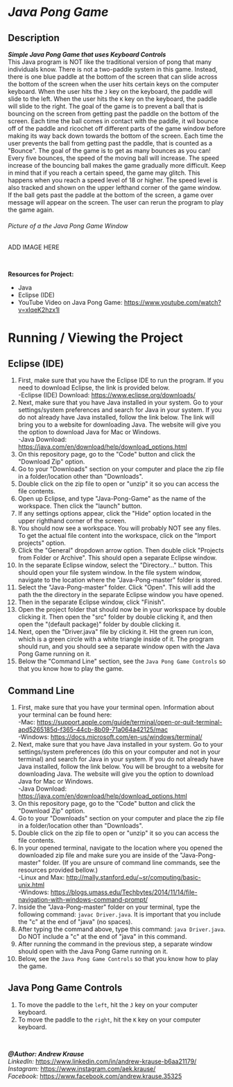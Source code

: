 # *Java Pong Game*

## Description
**_Simple Java Pong Game that uses Keyboard Controls_** <br/>
This Java program is NOT like the traditional version of pong that many individuals know. There is not a two-paddle system in this game. Instead, there is one blue paddle at the bottom of the screen that can slide across the bottom of the screen when the user hits certain keys on the computer keyboard. When the user hits the `J` key on the keyboard, the paddle will slide to the left. When the user hits the `K` key on the keyboard, the paddle will slide to the right. The goal of the game is to prevent a ball that is bouncing on the screen from getting past the paddle on the bottom of the screen. Each time the ball comes in contact with the paddle, it wil bounce off of the paddle and ricochet off different parts of the game window before making its way back down towards the bottom of the screen. Each time the user prevents the ball from getting past the paddle, that is counted as a "Bounce". The goal of the game is to get as many bounces as you can! Every five bounces, the speed of the moving ball will increase. The speed increase of the bouncing ball makes the game gradually more difficult. Keep in mind that if you reach a certain speed, the game may glitch. This happens when you reach a speed level of 18 or higher. The speed level is also tracked and shown on the upper lefthand corner of the game window. If the ball gets past the paddle at the bottom of the screen, a game over message will appear on the screen. The user can rerun the program to play the game again.

###### Picture of a the Java Pong Game Window
ADD IMAGE HERE
<p>&nbsp;</p>

**Resources for Project:**
- Java
- Eclipse (IDE)
- YouTube Video on Java Pong Game: https://www.youtube.com/watch?v=xIqeK2hzx1I

# Running / Viewing the Project
## Eclipse (IDE)
1. First, make sure that you have the Eclipse IDE to run the program. If you need to download Eclipse, the link is provided below. <br/>
   -Eclipse (IDE) Download: https://www.eclipse.org/downloads/
2. Next, make sure that you have Java installed in your system. Go to your settings/system preferences and search for Java in your system. If you do not already have Java installed, follow the link below. The link will bring you to a website for downloading Java. The website will give you the option to download Java for Mac or Windows. <br/>
   -Java Download: https://java.com/en/download/help/download_options.html
3. On this repository page, go to the "Code" button and click the "Download Zip" option.
4. Go to your "Downloads" section on your computer and place the zip file in a folder/location other than "Downloads".
5. Double click on the zip file to open or "unzip" it so you can access the file contents.
6. Open up Eclipse, and type "Java-Pong-Game" as the name of the workspace. Then click the "launch" button.
7. If any settings options appear, click the "Hide" option located in the upper righthand corner of the screen.
8. You should now see a workspace. You will probably NOT see any files. To get the actual file content into the workspace, click on the "Import projects" option.
9. Click the "General" dropdown arrow option. Then double click "Projects from Folder or Archive". This should open a separate Eclipse window.
10. In the separate Eclipse window, select the "Directory..." button. This should open your file system window. In the file system window, navigate to the location where the "Java-Pong-master" folder is stored. 
11. Select the "Java-Pong-master" folder. Click "Open". This will add the path the the directory in the separate Eclipse window you have opened. 
12. Then in the separate Eclipse window, click "Finish".
13. Open the project folder that should now be in your workspace by double clicking it. Then open the "src" folder by double clicking it, and then open the "(default package)" folder by double clicking it.
14. Next, open the "Driver.java" file by clicking it. Hit the green run icon, which is a green circle with a white triangle inside of it. The program should run, and you should see a separate window open with the Java Pong Game running on it. 
15. Below the "Command Line" section, see the `Java Pong Game Controls` so that you know how to play the game.

## Command Line
1. First, make sure that you have your terminal open. Information about your terminal can be found here:<br/>
   -Mac: https://support.apple.com/guide/terminal/open-or-quit-terminal-apd5265185d-f365-44cb-8b09-71a064a42125/mac<br/>
   -Windows: https://docs.microsoft.com/en-us/windows/terminal/
2. Next, make sure that you have Java installed in your system. Go to your settings/system preferences (do this on your computer and not in your terminal) and search for Java in your system. If you do not already have Java installed, follow the link below. You will be brought to a website for downloading Java. The website will give you the option to download Java for Mac or Windows. <br/>
   -Java Download: https://java.com/en/download/help/download_options.html
3. On this repository page, go to the "Code" button and click the "Download Zip" option.
4. Go to your "Downloads" section on your computer and place the zip file in a folder/location other than "Downloads".
5. Double click on the zip file to open or "unzip" it so you can access the file contents.
6. In your opened terminal, navigate to the location where you opened the downloaded zip file and make sure you are inside of the "Java-Pong-master" folder. (If you are unsure of command line commands, see the resources provided bellow.)<br/>
   -Linux and Max: http://mally.stanford.edu/~sr/computing/basic-unix.html<br/>
   -Windows: https://blogs.umass.edu/Techbytes/2014/11/14/file-navigation-with-windows-command-prompt/
7. Inside the "Java-Pong-master" folder on your terminal, type the following command: `javac Driver.java`. It is important that you include the "c" at the end of "java" (no spaces).
8. After typing the command above, type this command: `java Driver.java`. Do NOT include a "c" at the end of "java" in this command.
9. After running the command in the previous step, a separate window should open with the Java Pong Game running on it.
10. Below, see the `Java Pong Game Controls` so that you know how to play the game.

## Java Pong Game Controls
1. To move the paddle to the `left`, hit the `J` key on your computer keyboard.
2. To move the paddle to the `right`, hit the `K` key on your computer keyboard.

<p>&nbsp;</p>

**_@Author: Andrew Krause_** <br/>
*LinkedIn:* https://www.linkedin.com/in/andrew-krause-b6aa21179/ <br/>
*Instagram:* https://www.instagram.com/aek.krause/ <br/>
*Facebook:* https://www.facebook.com/andrew.krause.35325

